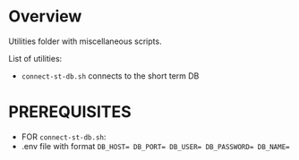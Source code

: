 # Overview

Utilities folder with miscellaneous scripts.

List of utilities:
- `connect-st-db.sh` connects to the short term DB

# PREREQUISITES 

- FOR `connect-st-db.sh`:
-   .env file with format
        ```
        DB_HOST=
        DB_PORT=
        DB_USER=
        DB_PASSWORD=
        DB_NAME=
        ```